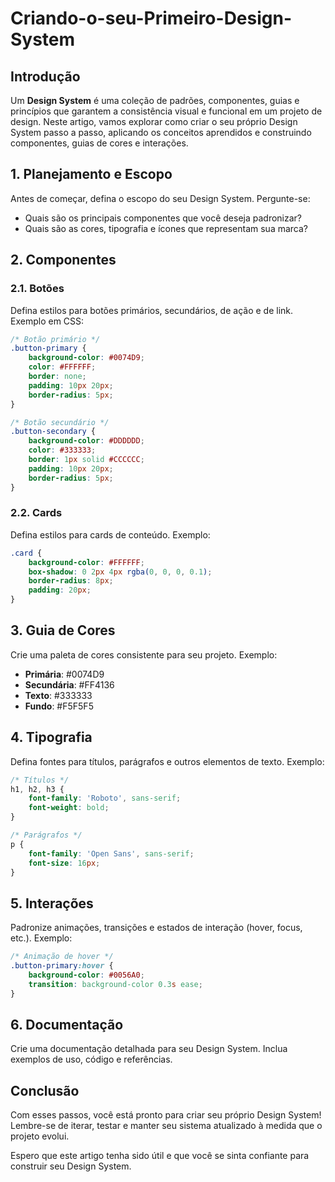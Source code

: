 # Criando-o-seu-Primeiro-Design-System

## **Introdução**
Um **Design System** é uma coleção de padrões, componentes, guias e princípios que garantem a consistência visual e funcional em um projeto de design. Neste artigo, vamos explorar como criar o seu próprio Design System passo a passo, aplicando os conceitos aprendidos e construindo componentes, guias de cores e interações.

## **1. Planejamento e Escopo**
Antes de começar, defina o escopo do seu Design System. Pergunte-se:
- Quais são os principais componentes que você deseja padronizar?
- Quais são as cores, tipografia e ícones que representam sua marca?

## **2. Componentes**
### **2.1. Botões**
Defina estilos para botões primários, secundários, de ação e de link. Exemplo em CSS:

```css
/* Botão primário */
.button-primary {
    background-color: #0074D9;
    color: #FFFFFF;
    border: none;
    padding: 10px 20px;
    border-radius: 5px;
}

/* Botão secundário */
.button-secondary {
    background-color: #DDDDDD;
    color: #333333;
    border: 1px solid #CCCCCC;
    padding: 10px 20px;
    border-radius: 5px;
}
```

### **2.2. Cards**
Defina estilos para cards de conteúdo. Exemplo:

```css
.card {
    background-color: #FFFFFF;
    box-shadow: 0 2px 4px rgba(0, 0, 0, 0.1);
    border-radius: 8px;
    padding: 20px;
}
```

## **3. Guia de Cores**
Crie uma paleta de cores consistente para seu projeto. Exemplo:

- **Primária**: #0074D9
- **Secundária**: #FF4136
- **Texto**: #333333
- **Fundo**: #F5F5F5

## **4. Tipografia**
Defina fontes para títulos, parágrafos e outros elementos de texto. Exemplo:

```css
/* Títulos */
h1, h2, h3 {
    font-family: 'Roboto', sans-serif;
    font-weight: bold;
}

/* Parágrafos */
p {
    font-family: 'Open Sans', sans-serif;
    font-size: 16px;
}
```

## **5. Interações**
Padronize animações, transições e estados de interação (hover, focus, etc.). Exemplo:

```css
/* Animação de hover */
.button-primary:hover {
    background-color: #0056A0;
    transition: background-color 0.3s ease;
}
```

## **6. Documentação**
Crie uma documentação detalhada para seu Design System. Inclua exemplos de uso, código e referências.

## **Conclusão**
Com esses passos, você está pronto para criar seu próprio Design System! Lembre-se de iterar, testar e manter seu sistema atualizado à medida que o projeto evolui.

Espero que este artigo tenha sido útil e que você se sinta confiante para construir seu Design System.
